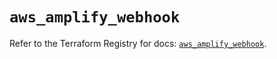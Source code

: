 # `aws_amplify_webhook`

Refer to the Terraform Registry for docs: [`aws_amplify_webhook`](https://registry.terraform.io/providers/hashicorp/aws/5.54.1/docs/resources/amplify_webhook).
